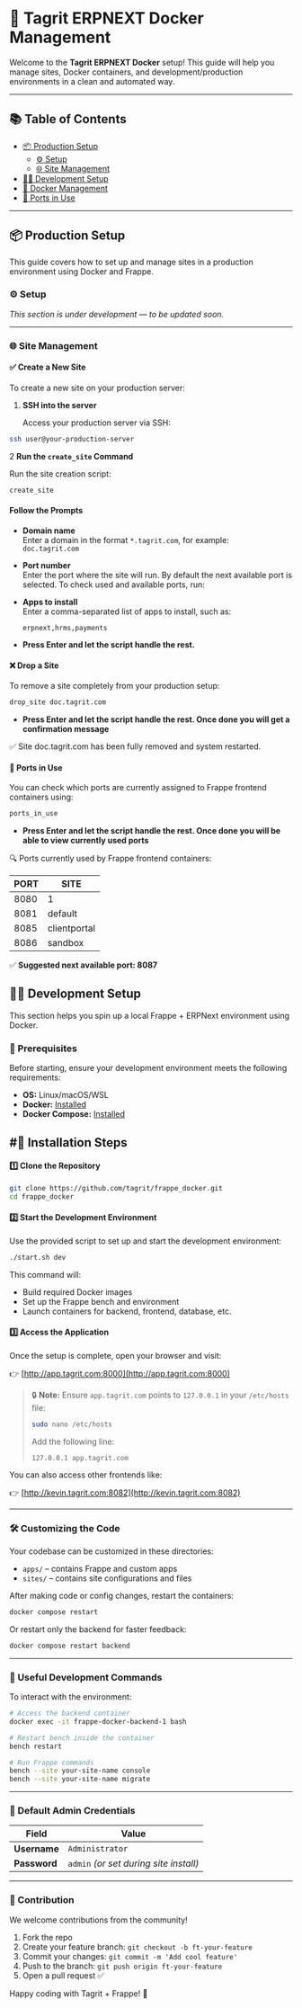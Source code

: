 # 🚀 Tagrit ERPNEXT Docker Management

Welcome to the **Tagrit ERPNEXT Docker** setup! This guide will help you manage sites, Docker containers, and development/production environments in a clean and automated way.

---

## 📚 Table of Contents

- [📦 Production Setup](#-production-setup)
  - [⚙️ Setup](#️-setup)
  - [🌐 Site Management](#-site-management)
- [👨‍💻 Development Setup](#-development-setup)
- [🐳 Docker Management](#-docker-management)
- [📡 Ports in Use](#-ports-in-use)

---

## 📦 Production Setup

This guide covers how to set up and manage sites in a production environment using Docker and Frappe.

### ⚙️ Setup

_This section is under development — to be updated soon._

---

### 🌐 Site Management

#### ✅ Create a New Site

To create a new site on your production server:

1. **SSH into the server**

   Access your production server via SSH:

 ```bash
 ssh user@your-production-server
  ```

2 **Run the `create_site` Command**

Run the site creation script:

```bash
create_site
```
#### Follow the Prompts

- **Domain name**  
  Enter a domain in the format `*.tagrit.com`, for example:  
  `doc.tagrit.com`

- **Port number**  
  Enter the port where the site will run. By default the next available port is selected.
  To check used and available ports, run:
  
- **Apps to install**  
  Enter a comma-separated list of apps to install, such as:

  ```text
  erpnext,hrms,payments
  ```
- **Press Enter and let the script handle the rest.**

#### ❌ Drop a Site

To remove a site completely from your production setup:

```bash
drop_site doc.tagrit.com
```
- **Press Enter and let the script handle the rest. Once done you will get a confirmation message**

✅ Site doc.tagrit.com has been fully removed and system restarted.

#### 📡 Ports in Use

You can check which ports are currently assigned to Frappe frontend containers using:

```bash
ports_in_use
```
- **Press Enter and let the script handle the rest. Once done you will be able to view currently used ports**

🔍 Ports currently used by Frappe frontend containers:

| PORT  | SITE          |
|-------|---------------|
| 8080  | 1             |
| 8081  | default       |
| 8085  | clientportal  |
| 8086  | sandbox       |

✅ **Suggested next available port: 8087**




## 👨‍💻 Development Setup

This section helps you spin up a local Frappe + ERPNext environment using Docker.

### 📌 Prerequisites

Before starting, ensure your development environment meets the following requirements:

- **OS:** Linux/macOS/WSL
- **Docker:** [Installed](https://docs.docker.com/get-docker/)
- **Docker Compose:** [Installed](https://docs.docker.com/compose/install/)

## #🚀 Installation Steps

#### 1️⃣ Clone the Repository

```bash
git clone https://github.com/tagrit/frappe_docker.git
cd frappe_docker
```

#### 2️⃣ Start the Development Environment

Use the provided script to set up and start the development environment:

```bash
./start.sh dev
```

This command will:
- Build required Docker images
- Set up the Frappe bench and environment
- Launch containers for backend, frontend, database, etc.

#### 3️⃣ Access the Application

Once the setup is complete, open your browser and visit:

👉 [http://app.tagrit.com:8000](http://app.tagrit.com:8000)

> 🔒 **Note:** Ensure `app.tagrit.com` points to `127.0.0.1` in your `/etc/hosts` file:
>
> ```bash
> sudo nano /etc/hosts
> ```
> Add the following line:
> ```
> 127.0.0.1 app.tagrit.com
> ```

You can also access other frontends like:

👉 [http://kevin.tagrit.com:8082](http://kevin.tagrit.com:8082)

---

### 🛠️ Customizing the Code

Your codebase can be customized in these directories:

- `apps/` – contains Frappe and custom apps
- `sites/` – contains site configurations and files

After making code or config changes, restart the containers:

```bash
docker compose restart
```

Or restart only the backend for faster feedback:

```bash
docker compose restart backend
```

---

### 🧪 Useful Development Commands

To interact with the environment:

```bash
# Access the backend container
docker exec -it frappe-docker-backend-1 bash

# Restart bench inside the container
bench restart

# Run Frappe commands
bench --site your-site-name console
bench --site your-site-name migrate
```

---

### 🔑 Default Admin Credentials

| **Field**   | **Value**         |
|------------|-------------------|
| **Username**  | `Administrator`     |
| **Password** | `admin` *(or set during site install)* |

---

### 🙌 Contribution

We welcome contributions from the community!

1. Fork the repo
2. Create your feature branch: `git checkout -b ft-your-feature`
3. Commit your changes: `git commit -m 'Add cool feature'`
4. Push to the branch: `git push origin ft-your-feature`
5. Open a pull request ✅

Happy coding with Tagrit + Frappe! 🚀




